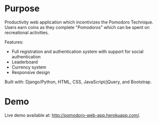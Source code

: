 # Purpose #
Productivity web application which incentivizes the Pomodoro Technique.
Users earn coins as they complete "Pomodoros" which can be spent on recreational
activities.

Features:
* Full registration and authentication system with support for social authentication
* Leaderboard
* Currency system
* Responsive design

Built with: Django/Python, HTML, CSS, JavaScript/jQuery, and Bootstrap.

# Demo #
Live demo available at: http://pomodoro-web-app.herokuapp.com/.
